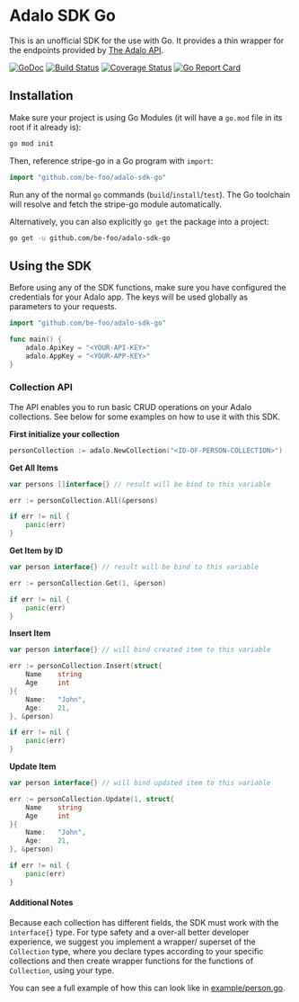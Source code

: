 # Adalo SDK Go

This is an unofficial SDK for the use with Go. It provides a thin wrapper for the endpoints
provided by [The Adalo API](https://help.adalo.com/integrations/the-adalo-api).

[![GoDoc](http://img.shields.io/badge/godoc-reference-blue.svg)](https://pkg.go.dev/github.com/be-foo/adalo-sdk-go)
[![Build Status](https://github.com/be-foo/adalo-sdk-go/workflows/test/badge.svg)](https://github.com/be-foo/adalo-sdk-go/actions)
[![Coverage Status](https://coveralls.io/repos/github/be-foo/adalo-sdk-go/badge.svg?branch=develop)](https://coveralls.io/github/be-foo/adalo-sdk-go?branch=develop)
[![Go Report Card](https://goreportcard.com/badge/github.com/be-foo/adalo-sdk-go)](https://goreportcard.com/report/github.com/be-foo/adalo-sdk-go)

## Installation

Make sure your project is using Go Modules (it will have a `go.mod` file in its
root if it already is):

``` sh
go mod init
```

Then, reference stripe-go in a Go program with `import`:

``` go
import "github.com/be-foo/adalo-sdk-go"
```

Run any of the normal `go` commands (`build`/`install`/`test`). The Go
toolchain will resolve and fetch the stripe-go module automatically.

Alternatively, you can also explicitly `go get` the package into a project:

``` sh
go get -u github.com/be-foo/adalo-sdk-go
```

## Using the SDK

Before using any of the SDK functions, make sure you have configured the credentials for your Adalo app.
The keys will be used globally as parameters to your requests.

``` go
import "github.com/be-foo/adalo-sdk-go"

func main() {
    adalo.ApiKey = "<YOUR-API-KEY>"
    adalo.AppKey = "<YOUR-APP-KEY>"
}
```

### Collection API

The API enables you to run basic CRUD operations on your Adalo collections.
See below for some examples on how to use it with this SDK.

**First initialize your collection**
``` go
personCollection := adalo.NewCollection("<ID-OF-PERSON-COLLECTION>")
```

**Get All Items**
``` go
var persons []interface{} // result will be bind to this variable

err := personCollection.All(&persons)

if err != nil {
    panic(err)
}
```

**Get Item by ID**
``` go
var person interface{} // result will be bind to this variable

err := personCollection.Get(1, &person)

if err != nil {
    panic(err)
}
```

**Insert Item**
``` go
var person interface{} // will bind created item to this variable

err := personCollection.Insert(struct{
    Name    string
    Age     int
}{
    Name:   "John",
    Age:    21,
}, &person)

if err != nil {
    panic(err)
}
```

**Update Item**
``` go
var person interface{} // will bind updated item to this variable

err := personCollection.Update(1, struct{
    Name    string
    Age     int
}{
    Name:   "John",
    Age:    21,
}, &person)

if err != nil {
    panic(err)
}
```

#### Additional Notes

Because each collection has different fields, the SDK must work with the `interface{}` type.
For type safety and a over-all better developer experience, we suggest you implement a wrapper/ superset
of the `Collection` type, where you declare types according to your specific collections and then
create wrapper functions for the functions of `Collection`, using your type.

You can see a full example of how this can look like in [example/person.go](./example/person.go).
